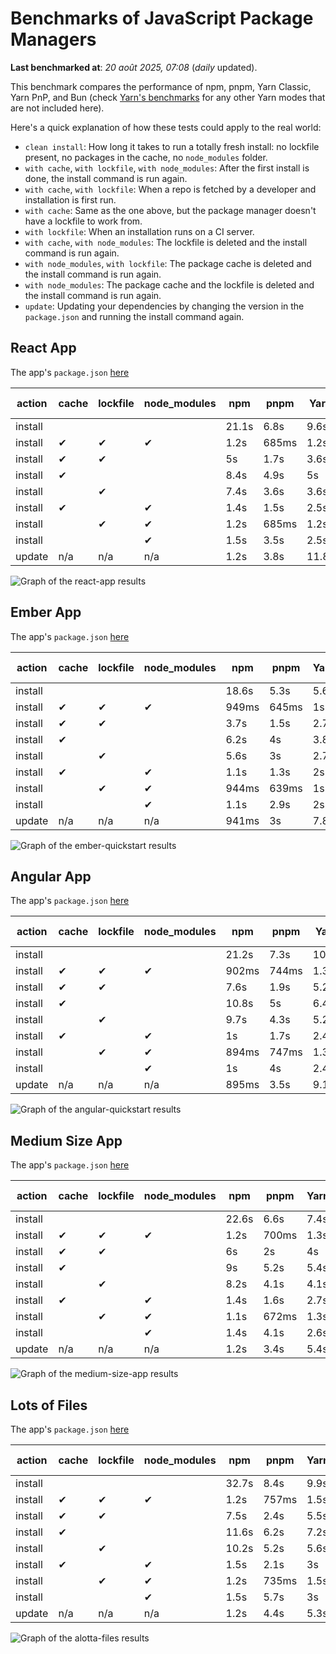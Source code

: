 # Benchmarks of JavaScript Package Managers

**Last benchmarked at**: _20 août 2025, 07:08_ (_daily_ updated).

This benchmark compares the performance of npm, pnpm, Yarn Classic, Yarn PnP, and Bun (check [Yarn's benchmarks](https://yarnpkg.com/benchmarks) for any other Yarn modes that are not included here).

Here's a quick explanation of how these tests could apply to the real world:

- `clean install`: How long it takes to run a totally fresh install: no lockfile present, no packages in the cache, no `node_modules` folder.
- `with cache`, `with lockfile`, `with node_modules`: After the first install is done, the install command is run again.
- `with cache`, `with lockfile`: When a repo is fetched by a developer and installation is first run.
- `with cache`: Same as the one above, but the package manager doesn't have a lockfile to work from.
- `with lockfile`: When an installation runs on a CI server.
- `with cache`, `with node_modules`: The lockfile is deleted and the install command is run again.
- `with node_modules`, `with lockfile`: The package cache is deleted and the install command is run again.
- `with node_modules`: The package cache and the lockfile is deleted and the install command is run again.
- `update`: Updating your dependencies by changing the version in the `package.json` and running the install command again.

## React App

The app's `package.json` [here](./fixtures/react-app/package.json)

| action  | cache | lockfile | node_modules| npm | pnpm | Yarn | Yarn PnP | Bun |
| ---     | ---   | ---      | ---         | --- | ---  | ---  | ---      | --- |
| install |       |          |             | 21.1s | 6.8s | 9.6s | 2.6s | 1.4s |
| install | ✔     | ✔        | ✔           | 1.2s | 685ms | 1.2s | n/a | 34ms |
| install | ✔     | ✔        |             | 5s | 1.7s | 3.6s | 982ms | 445ms |
| install | ✔     |          |             | 8.4s | 4.9s | 5s | 2.2s | 417ms |
| install |       | ✔        |             | 7.4s | 3.6s | 3.6s | 973ms | 419ms |
| install | ✔     |          | ✔           | 1.4s | 1.5s | 2.5s | n/a | 33ms |
| install |       | ✔        | ✔           | 1.2s | 685ms | 1.2s | n/a | 31ms |
| install |       |          | ✔           | 1.5s | 3.5s | 2.5s | n/a | 30ms |
| update  | n/a | n/a | n/a | 1.2s | 3.8s | 11.8s | 3s | 34ms |

<img alt="Graph of the react-app results" src="results/img/react-app.svg" />

## Ember App

The app's `package.json` [here](./fixtures/ember-quickstart/package.json)

| action  | cache | lockfile | node_modules| npm | pnpm | Yarn | Yarn PnP | Bun |
| ---     | ---   | ---      | ---         | --- | ---  | ---  | ---      | --- |
| install |       |          |             | 18.6s | 5.3s | 5.6s | 2.2s | 1.2s |
| install | ✔     | ✔        | ✔           | 949ms | 645ms | 1s | n/a | 27ms |
| install | ✔     | ✔        |             | 3.7s | 1.5s | 2.7s | 862ms | 326ms |
| install | ✔     |          |             | 6.2s | 4s | 3.8s | 1.9s | 334ms |
| install |       | ✔        |             | 5.6s | 3s | 2.7s | 867ms | 324ms |
| install | ✔     |          | ✔           | 1.1s | 1.3s | 2s | n/a | 27ms |
| install |       | ✔        | ✔           | 944ms | 639ms | 1s | n/a | 24ms |
| install |       |          | ✔           | 1.1s | 2.9s | 2s | n/a | 24ms |
| update  | n/a | n/a | n/a | 941ms | 3s | 7.8s | 2.7s | 26ms |

<img alt="Graph of the ember-quickstart results" src="results/img/ember-quickstart.svg" />

## Angular App

The app's `package.json` [here](./fixtures/angular-quickstart/package.json)

| action  | cache | lockfile | node_modules| npm | pnpm | Yarn | Yarn PnP | Bun |
| ---     | ---   | ---      | ---         | --- | ---  | ---  | ---      | --- |
| install |       |          |             | 21.2s | 7.3s | 10.7s | 2.7s | 1.7s |
| install | ✔     | ✔        | ✔           | 902ms | 744ms | 1.3s | n/a | 29ms |
| install | ✔     | ✔        |             | 7.6s | 1.9s | 5.2s | 1.2s | 839ms |
| install | ✔     |          |             | 10.8s | 5s | 6.4s | 2.3s | 812ms |
| install |       | ✔        |             | 9.7s | 4.3s | 5.2s | 1.2s | 809ms |
| install | ✔     |          | ✔           | 1s | 1.7s | 2.4s | n/a | 27ms |
| install |       | ✔        | ✔           | 894ms | 747ms | 1.3s | n/a | 25ms |
| install |       |          | ✔           | 1s | 4s | 2.4s | n/a | 26ms |
| update  | n/a | n/a | n/a | 895ms | 3.5s | 9.1s | 2.5s | 33ms |

<img alt="Graph of the angular-quickstart results" src="results/img/angular-quickstart.svg" />

## Medium Size App

The app's `package.json` [here](./fixtures/medium-size-app/package.json)

| action  | cache | lockfile | node_modules| npm | pnpm | Yarn | Yarn PnP | Bun |
| ---     | ---   | ---      | ---         | --- | ---  | ---  | ---      | --- |
| install |       |          |             | 22.6s | 6.6s | 7.4s | 2.8s | 1.4s |
| install | ✔     | ✔        | ✔           | 1.2s | 700ms | 1.3s | n/a | 31ms |
| install | ✔     | ✔        |             | 6s | 2s | 4s | 1.1s | 470ms |
| install | ✔     |          |             | 9s | 5.2s | 5.4s | 2.4s | 462ms |
| install |       | ✔        |             | 8.2s | 4.1s | 4.1s | 1.1s | 456ms |
| install | ✔     |          | ✔           | 1.4s | 1.6s | 2.7s | n/a | 30ms |
| install |       | ✔        | ✔           | 1.1s | 672ms | 1.3s | n/a | 27ms |
| install |       |          | ✔           | 1.4s | 4.1s | 2.6s | n/a | 27ms |
| update  | n/a | n/a | n/a | 1.2s | 3.4s | 5.4s | 2.3s | 37ms |

<img alt="Graph of the medium-size-app results" src="results/img/medium-size-app.svg" />

## Lots of Files

The app's `package.json` [here](./fixtures/alotta-files/package.json)

| action  | cache | lockfile | node_modules| npm | pnpm | Yarn | Yarn PnP | Bun |
| ---     | ---   | ---      | ---         | --- | ---  | ---  | ---      | --- |
| install |       |          |             | 32.7s | 8.4s | 9.9s | 3.3s | 1.7s |
| install | ✔     | ✔        | ✔           | 1.2s | 757ms | 1.5s | n/a | 40ms |
| install | ✔     | ✔        |             | 7.5s | 2.4s | 5.5s | 1.3s | 708ms |
| install | ✔     |          |             | 11.6s | 6.2s | 7.2s | 2.8s | 699ms |
| install |       | ✔        |             | 10.2s | 5.2s | 5.6s | 1.3s | 703ms |
| install | ✔     |          | ✔           | 1.5s | 2.1s | 3s | n/a | 38ms |
| install |       | ✔        | ✔           | 1.2s | 735ms | 1.5s | n/a | 35ms |
| install |       |          | ✔           | 1.5s | 5.7s | 3s | n/a | 35ms |
| update  | n/a | n/a | n/a | 1.2s | 4.4s | 5.3s | 2.8s | 91ms |

<img alt="Graph of the alotta-files results" src="results/img/alotta-files.svg" />